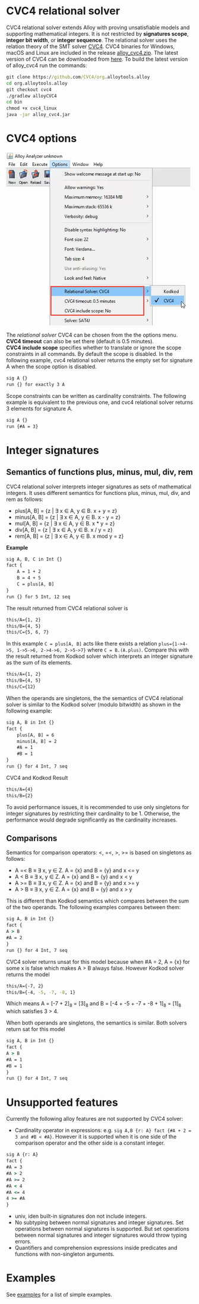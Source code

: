 # CVC4 relational solver 
CVC4 relational solver extends Alloy with proving unsatisfiable models and supporting mathematical integers. It is not restricted by **signatures scope**, **integer bit width**, or **integer sequence**. 
The relational solver uses the relation theory of the SMT solver [CVC4](https://cvc4.github.io).
CVC4 binaries for Windows, macOS and Linux are included in the release [alloy_cvc4.zip](https://github.com/CVC4/org.alloytools.alloy/releases/download/v5.0.0.2/alloy_cvc4.zip). The latest version of CVC4 can be downloaded from [here](https://cvc4.github.io/downloads.html). To build the latest version of alloy_cvc4 run the commands:
```cmd
git clone https://github.com/CVC4/org.alloytools.alloy
cd org.alloytools.alloy     
git checkout cvc4
./gradlew alloyCVC4
cd bin
chmod +x cvc4_linux
java -jar alloy_cvc4.jar     
```
# CVC4 options 

![Dependency graph](doc/options.png)

The *relational solver* CVC4 can be chosen from the the options menu. 
**CVC4 timeout** can also be set there (default is 0.5 minutes).  
**CVC4 include scope** specifies whether to translate or ignore the scope constraints in all commands. 
By default the scope is disabled. 
In the following example, cvc4 relational solver returns the empty set for signature A when the scope option is disabled. 

```cmd
sig A {}
run {} for exactly 3 A
```
Scope constraints can be written as cardinality constraints. The following example is equivalent to the previous one, 
and cvc4 relational solver returns 3 elements for signature A. 

```cmd
sig A {}
run {#A = 3} 
```

# Integer signatures 
## Semantics of functions plus, minus, mul, div, rem
 CVC4 relational solver interprets integer signatures as sets of mathematical integers. It uses different semantics for functions plus, minus, mul, div, and rem as follows: 

- plus[A, B] = {z | ∃ x ∈ A, y ∈ B. x + y = z}
- minus[A, B] = {z | ∃ x ∈ A, y ∈ B. x - y = z}
- mul[A, B] = {z | ∃ x ∈ A, y ∈ B. x * y = z}
- div[A, B] = {z | ∃ x ∈ A, y ∈ B. x / y = z}
- rem[A, B] = {z | ∃ x ∈ A, y ∈ B. x mod y = z}
 
 **Example**
 ```cmd
 sig A, B, C in Int {} 
 fact { 
     A = 1 + 2
     B = 4 + 5
     C = plus[A, B]
 } 
run {} for 5 Int, 12 seq
```
The result returned from CVC4 relational solver is 
```cmd
this/A={1, 2}
this/B={4, 5}
this/C={5, 6, 7}
```
In this example `C = plus[A, B]` acts like there exists a relation `plus={1->4->5, 1->5->6, 2->4->6, 2->5->7}` where `C = B.(A.plus)`.
Compare this with the result returned from Kodkod solver which interprets an integer signature as the sum of its elements. 
```cmd
this/A={1, 2}
this/B={4, 5}
this/C={12}
```
When the operands are singletons, the the semantics of CVC4 relational solver is similar to the Kodkod solver (modulo bitwidth) as shown in the following example:
```cmd
sig A, B in Int {} 
fact { 
    plus[A, B] = 6
    minus[A, B] = 2
    #A = 1
    #B = 1
}
run {} for 4 Int, 7 seq
```
CVC4 and Kodkod Result
```cmd
this/A={4}
this/B={2}
```

To avoid performance issues, it is recommended to use only singletons for integer signatures by restricting their cardinality to be 1. Otherwise, the performance would degrade significantly as the cardinality increases.     

## Comparisons
Semantics for comparison operators: <, =<, >, >=  is based on singletons as follows:
- A =< B ≡ ∃ x, y ∈ Z. A = {x} and B = {y} and x <= y
- A < B ≡ ∃ x, y ∈ Z. A = {x} and B = {y} and x < y
- A >= B ≡ ∃ x, y ∈ Z. A = {x} and B = {y} and x >= y
- A > B ≡ ∃ x, y ∈ Z. A = {x} and B = {y} and x > y

This is different than Kodkod semantics which compares between the sum of the two operands. The following examples compares between them:
```cmd
sig A, B in Int {} 
fact { 
A > B
#A = 2   
}
run {} for 4 Int, 7 seq
```

CVC4  solver returns unsat for this model because when #A = 2, A = {x}  for some x is false which makes A > B always false. However Kodkod solver returns the model
```cmd
this/A={-7, 2}
this/B={-4, -5, -7, -8, 1}
``` 
 Which means A = [-7 + 2]<sub>8</sub> = [3]<sub>8</sub> 
 and B = [-4 + -5 + -7 + -8 + 1]<sub>8</sub> = [1]<sub>8</sub> which satisfies 3 > 4. 
 
When both operands are singletons, the semantics is similar. Both solvers return sat for this model
```cmd
sig A, B in Int {} 
fact { 
A > B
#A = 1
#B = 1   
}
run {} for 4 Int, 7 seq
```
# Unsupported features
Currently the following alloy features are not supported by CVC4 solver:
- Cardinality operator in expressions: e.g. `sig A,B {r: A} fact {#A + 2 = 3 and #B < #A}`. However it is supported when it is one side of the comparison operator and the other side is a constant integer. 
```cmd
sig A {r: A} 
fact {
#A = 3
#A > 2
#A >= 2
#A < 4
#A <= 4
4 >= #A 
}
```
- univ, iden built-in signatures don not include integers. 
- No subtyping between normal signatures and integer signatures. Set operations between normal signatures is supported. But set operations between normal signatures and integer signatures would throw typing errors. 
- Quantifiers and comprehension expressions inside predicates and functions with non-singleton arguments. 

# Examples

See [examples](examples) for a list of simple examples. 
